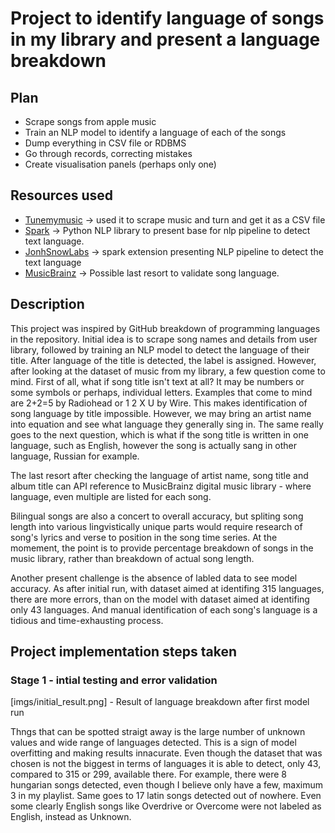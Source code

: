 # Project to identify language of songs in my library and present a language breakdown

## Plan
- Scrape songs from apple music
- Train an NLP model to identify a language of each of the songs
- Dump everything in CSV file or RDBMS
- Go through records, correcting mistakes
- Create visualisation panels (perhaps only one)

## Resources used
* [Tunemymusic](https://www.tunemymusic.com/) -> used it to scrape music and turn and get it as a CSV file
* [Spark](https://spark.apache.org/) -> Python NLP library to present base for nlp pipeline to detect text language.
* [JonhSnowLabs](https://demo.johnsnowlabs.com/public/LANGUAGE_DETECTOR) -> spark extension presenting NLP pipeline to detect the text language
* [MusicBrainz](https://picard.musicbrainz.org/) -> Possible last resort to validate song language.

## Description
This project was inspired by GitHub breakdown of programming languages in the repository. Initial idea is to scrape song names and details from user library, followed by training an NLP model to detect the language of their title. After language of the title is detected, the label is assigned. However, after looking at the dataset of music from my library, a few question come to mind. First of all, what if song title isn't text at all? It may be numbers or some symbols or perhaps, individual letters. Examples that come to mind are 2+2=5 by Radiohead or 1 2 X U by Wire. This makes identification of song language by title impossible. However, we may bring an artist name into equation and see what language they generally sing in. The same really goes to the next question, which is what if the song title is written in one language, such as English, however the song is actually sang in other language, Russian for example. 

The last resort after checking the language of artist name, song title and album title can API reference to MusicBrainz digital music library - where language, even multiple are listed for each song.

Bilingual songs are also a concert to overall accuracy, but spliting song length into various lingvistically unique parts would require research of song's lyrics and verse to position in the song time series. At the momement, the point is to provide percentage breakdown of songs in the music library, rather than breakdown of actual song length.

Another present challenge is the absence of labled data to see model accuracy. As after initial run, with dataset aimed at identifing 315 languages, there are more errors, than on the model with dataset aimed at identifing only 43 languages. And manual identification of each song's language is a tidious and time-exhausting process. 

## Project implementation steps taken

### Stage 1 - intial testing and error validation

[imgs/initial_result.png] - Result of language breakdown after first model run

Thngs that can be spotted straigt away is the large number of unknown values and wide range of languages detected. This is a sign of model overfitting and making results innacurate. Even though the dataset that was chosen is not the biggest in terms of languages it is able to detect, only 43, compared to 315 or 299, available there. For example, there were 8 hungarian songs detected, even though I believe only have a few, maximum 3 in my playlist. Same goes to 17 latin songs detected out of nowhere. Even some clearly English songs like Overdrive or Overcome were not labeled as English, instead as Unknown.